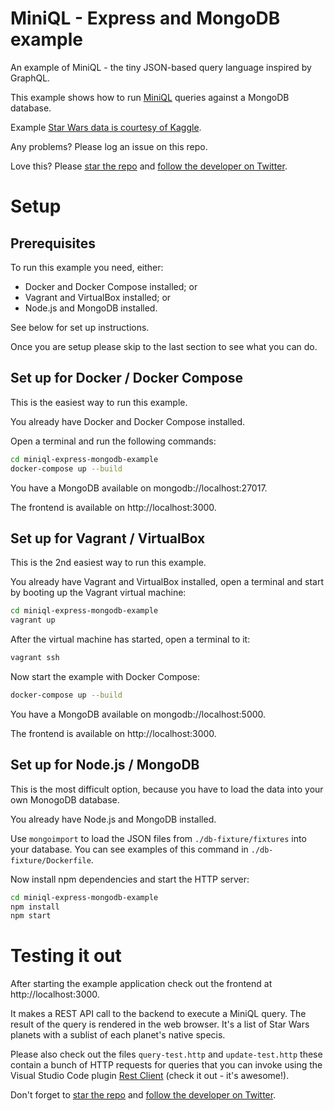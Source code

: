 # MiniQL - Express and MongoDB example

An example of MiniQL - the tiny JSON-based query language inspired by GraphQL.

This example shows how to run [MiniQL](https://www.npmjs.com/package/miniql) queries against a MongoDB database.

Example [Star Wars data is courtesy of Kaggle](https://www.kaggle.com/jsphyg/star-wars/data).

Any problems? Please log an issue on this repo.

Love this? Please [star the repo](https://github.com/miniql/miniql) and [follow the developer on Twitter](https://twitter.com/ashleydavis75).

# Setup

## Prerequisites

To run this example you need, either:
- Docker and Docker Compose installed; or
- Vagrant and VirtualBox installed; or
- Node.js and MongoDB installed.

See below for set up instructions.

Once you are setup please skip to the last section to see what you can do.


## Set up for Docker / Docker Compose

This is the easiest way to run this example.

You already have Docker and Docker Compose installed.

Open a terminal and run the following commands:

```bash
cd miniql-express-mongodb-example
docker-compose up --build
```

You have a MongoDB available on mongodb://localhost:27017.

The frontend is available on http://localhost:3000.

## Set up for Vagrant / VirtualBox

This is the 2nd easiest way to run this example.

You already have Vagrant and VirtualBox installed, open a terminal and start by booting up the Vagrant virtual machine:

```bash
cd miniql-express-mongodb-example
vagrant up
```

After the virtual machine has started, open a terminal to it:

```bash
vagrant ssh
```

Now start the example with Docker Compose:

```bash
docker-compose up --build
```

You have a MongoDB available on mongodb://localhost:5000.

The frontend is available on http://localhost:3000.

## Set up for Node.js / MongoDB

This is the most difficult option, because you have to load the data into your own MonogoDB database.

You already have Node.js and MongoDB installed.

Use `mongoimport` to load the JSON files from `./db-fixture/fixtures` into your database. You can see examples of this command in `./db-fixture/Dockerfile`.

Now install npm dependencies and start the HTTP server:

```bash
cd miniql-express-mongodb-example
npm install
npm start
```

# Testing it out

After starting the example application check out the frontend at http://localhost:3000.

It makes a REST API call to the backend to execute a MiniQL query. The result of the query is rendered in the web browser. It's a list of Star Wars planets with a sublist of each planet's native specis.

Please also check out the files `query-test.http` and `update-test.http` these contain a bunch of HTTP requests for queries that you can invoke using the Visual Studio Code plugin [Rest Client](https://marketplace.visualstudio.com/items?itemName=humao.rest-client) (check it out - it's awesome!).

Don't forget to [star the repo](https://github.com/miniql/miniql) and [follow the developer on Twitter](https://twitter.com/ashleydavis75).